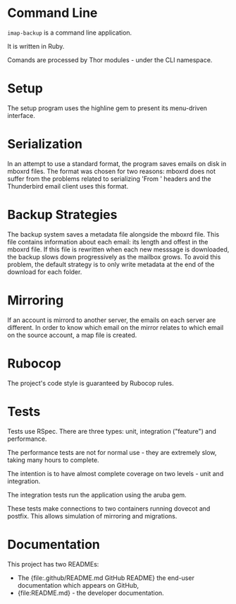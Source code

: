 # Command Line

`imap-backup` is a command line application.

It is written in Ruby.

Comands are processed by Thor modules -
under the CLI namespace.

# Setup

The setup program uses the highline gem to
present its menu-driven interface.

# Serialization

In an attempt to use a standard format,
the program saves emails on disk in mboxrd
files.
The format was chosen for two reasons:
mboxrd does not suffer from the problems related to
serializing 'From ' headers and
the Thunderbird email client uses this format.

# Backup Strategies

The backup system saves a metadata file alongside
the mboxrd file.
This file contains information about each email:
its length and offest in the mboxrd file.
If this file is rewritten when each new messsage is downloaded,
the backup slows down progressively as the mailbox grows.
To avoid this problem, the default strategy is to only write
metadata at the end of the download for each folder.

# Mirroring

If an account is mirrord to another server,
the emails on each server are different.
In order to know which email on the mirror relates to
which email on the source account,
a map file is created.

# Rubocop

The project's code style is guaranteed by Rubocop rules.

# Tests

Tests use RSpec. There are three types:
unit, integration ("feature") and performance.

The performance tests are not for normal use -
they are extremely slow, taking many hours to complete.

The intention is to have almost complete coverage
on two levels - unit and integration.

The integration tests run the application using the
aruba gem.

These tests make connections to two containers
running dovecot and postfix. This allows simulation
of mirroring and migrations.

# Documentation

This project has two READMEs:

* The {file:.github/README.md GitHub README} the end-user documentation which appears
  on GitHub,
* {file:README.md} - the developer documentation.
